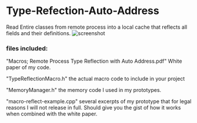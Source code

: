 # Type-Refection-Auto-Address

Read Entire classes from remote process into a local cache that reflects all fields and their definitions.
![screenshot](deven_LfRwNInQLH.png)



### files included:

"Macros; Remote Process Type Reflection with Auto Address.pdf" White paper of my code.

"TypeReflectionMacro.h" the actual macro code to include in your project

"MemoryManager.h" the memory code I used in my prototypes.

"macro-reflect-example.cpp" several excerpts of my prototype that for legal reasons I will not release in full. Should give you the gist of how it works when combined with the white paper.
